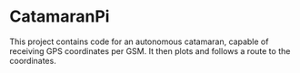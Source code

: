 # CatamaranPi
This project contains code for an autonomous catamaran, capable of receiving GPS coordinates per GSM. It then plots and follows a route to the coordinates.

